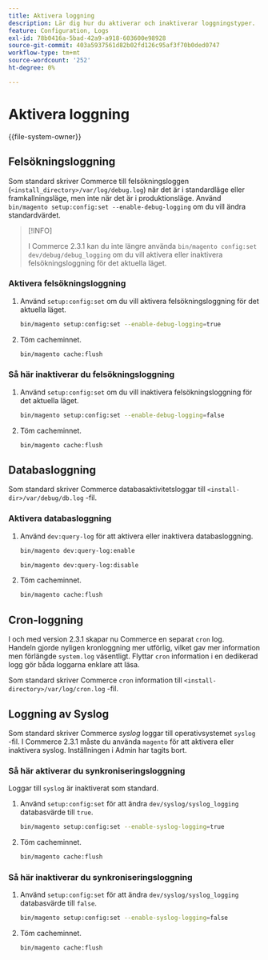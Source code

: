 ```yaml
---
title: Aktivera loggning
description: Lär dig hur du aktiverar och inaktiverar loggningstyper.
feature: Configuration, Logs
exl-id: 78b0416a-5bad-42a9-a918-603600e98928
source-git-commit: 403a5937561d82b02fd126c95af3f70b0ded0747
workflow-type: tm+mt
source-wordcount: '252'
ht-degree: 0%

---
```


# Aktivera loggning

{{file-system-owner}}

## Felsökningsloggning

Som standard skriver Commerce till felsökningsloggen (`<install_directory>/var/log/debug.log`) när det är i standardläge eller framkallningsläge, men inte när det är i produktionsläge. Använd `bin/magento setup:config:set --enable-debug-logging` om du vill ändra standardvärdet.

>[!INFO]
>
>I Commerce 2.3.1 kan du inte längre använda `bin/magento config:set dev/debug/debug_logging` om du vill aktivera eller inaktivera felsökningsloggning för det aktuella läget.

### Aktivera felsökningsloggning

1. Använd `setup:config:set` om du vill aktivera felsökningsloggning för det aktuella läget.

   ```bash
   bin/magento setup:config:set --enable-debug-logging=true
   ```

1. Töm cacheminnet.

   ```bash
   bin/magento cache:flush
   ```

### Så här inaktiverar du felsökningsloggning

1. Använd `setup:config:set` om du vill inaktivera felsökningsloggning för det aktuella läget.

   ```bash
   bin/magento setup:config:set --enable-debug-logging=false
   ```

1. Töm cacheminnet.

   ```bash
   bin/magento cache:flush
   ```

## Databasloggning

Som standard skriver Commerce databasaktivitetsloggar till `<install-dir>/var/debug/db.log` -fil.

### Aktivera databasloggning

1. Använd `dev:query-log` för att aktivera eller inaktivera databasloggning.

   ```bash
   bin/magento dev:query-log:enable
   ```

   ```bash
   bin/magento dev:query-log:disable
   ```

1. Töm cacheminnet.

   ```bash
   bin/magento cache:flush
   ```

## Cron-loggning

I och med version 2.3.1 skapar nu Commerce en separat `cron` log. \
Handeln gjorde nyligen kronloggning mer utförlig, vilket gav mer information men förlängde `system.log` väsentligt.
Flyttar `cron` information i en dedikerad logg gör båda loggarna enklare att läsa.

Som standard skriver Commerce `cron` information till `<install-directory>/var/log/cron.log` -fil.

## Loggning av Syslog

Som standard skriver Commerce _syslog_ loggar till operativsystemet `syslog` -fil.
I Commerce 2.3.1 måste du använda `magento` för att aktivera eller inaktivera syslog.
Inställningen i Admin har tagits bort.

### Så här aktiverar du synkroniseringsloggning

Loggar till `syslog` är inaktiverat som standard.

1. Använd `setup:config:set` för att ändra `dev/syslog/syslog_logging` databasvärde till `true`.

   ```bash
   bin/magento setup:config:set --enable-syslog-logging=true
   ```

1. Töm cacheminnet.

   ```bash
   bin/magento cache:flush
   ```

### Så här inaktiverar du synkroniseringsloggning

1. Använd `setup:config:set` för att ändra `dev/syslog/syslog_logging` databasvärde till `false`.

   ```bash
   bin/magento setup:config:set --enable-syslog-logging=false
   ```

1. Töm cacheminnet.

   ```bash
   bin/magento cache:flush
   ```
